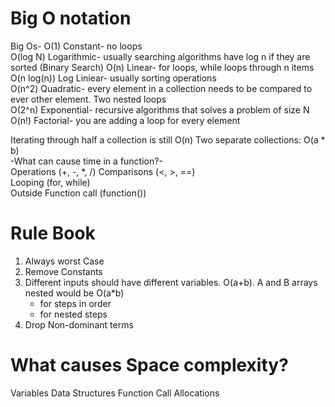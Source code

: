 # Big O notation
Big Os-
O(1) Constant- no loops<br>
O(log N) Logarithmic- usually searching algorithms have log n if they are sorted (Binary Search) O(n) Linear- for loops, while loops through n items<br>
O(n log(n)) Log Liniear- usually sorting operations<br>
O(n^2) Quadratic- every element in a collection needs to be compared to ever other element. Two nested loops<br>
O(2^n) Exponential- recursive algorithms that solves a problem of size N<br>
O(n!) Factorial- you are adding a loop for every element<br>

Iterating through half a collection is still O(n) Two separate collections: O(a * b)<br>
-What can cause time in a function?-<br>
Operations (+, -, *, /) Comparisons (<, >, ==)<br>
Looping (for, while)<br>
Outside Function call (function())<br>

# Rule Book
1. Always worst Case
2. Remove Constants
3. Different inputs should have different variables. O(a+b). A and B arrays nested would be O(a*b)
    + for steps in order
    * for nested steps
4. Drop Non-dominant terms

# What causes Space complexity?
Variables
Data Structures
Function 
Call Allocations

 